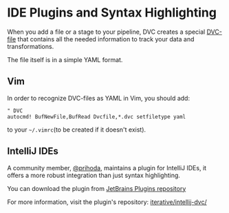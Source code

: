 # IDE Plugins and Syntax Highlighting

When you add a file or a stage to your pipeline, DVC creates a special
[DVC-file](/doc/user-guide/dvc-file-format) that contains all the needed
information to track your data and transformations.

The file itself is in a simple YAML format.

## Vim

In order to recognize DVC-files as YAML in Vim, you should add:

```vim
" DVC
autocmd! BufNewFile,BufRead Dvcfile,*.dvc setfiletype yaml
```

to your `~/.vimrc`(to be created if it doesn't exist).

## IntelliJ IDEs

A community member, [@prihoda](https://github.com/prihoda), maintains a plugin
for IntelliJ IDEs, it offers a more robust integration than just syntax
highlighting.

You can download the plugin from
[JetBrains Plugins repository](https://plugins.jetbrains.com/plugin/11368-dvc-support-poc)

For more information, visit the plugin's repository:
[iterative/intellij-dvc/](https://github.com/iterative/intellij-dvc/)
